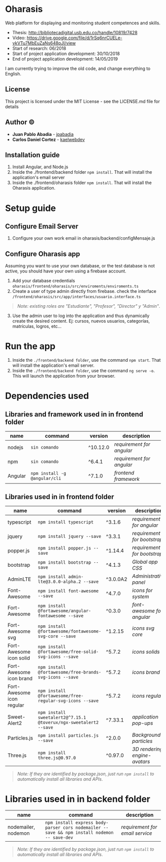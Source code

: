 # Oharasis

Web platform for displaying and monitoring student competences and skills.
* Thesis: http://bibliotecadigital.usb.edu.co/handle/10819/7428
* Video: https://drive.google.com/file/d/1rSq6nrCUELe-vkVTu7MbEuZaNs648pJI/view
* Start of research: 06/2018
* Start of project application development: 30/10/2018
* End of project application development: 14/05/2019

I am currently trying to improve the old code, and change everything to English.

## License
This project is licensed under the MIT License - see the LICENSE.md file for details

## Author :copyright:

* **Juan Pablo Abadia** - [jpabadia](https://github.com/jpabadia)
* **Carlos Daniel Cortez** - [kaelwebdev](https://github.com/kaelwebdev)

## Installation guide

1. Install Angular, and Node.js
2. Inside the ./frontend/backend folder `npm install`. That will install the application's email server
3. Inside the ./frontend/oharasis folder `npm install`. That will install the Oharasis application.


# Setup guide

## Configure Email Server
1. Configure your own work email in oharasis/backend/configMensaje.js

## Configure Oharasis app
Assuming you want to use your own database, or the test database is not active, you should have your own using a firebase account.

1. Add your database credentials `oharasis/frontend/oharasis/src/enviroments/enviroments.ts`
2. Create a user of type admin directly from firebase. check the interface `/frontend/oharasis/src/app/interfaces/usuario.interface.ts`

> *Note: existing roles are "Estudiante", "Profesor", "Director" y "Admin"*.

3. Use the admin user to log into the application and thus dynamically create the desired content. Ej: cursos, nuevos usuarios, categorías, matrículas, logros, etc...

# Run the app

1. Inside the `./frontend/backend folder`, use the command `npm start`. That will install the application's email server.
2. Inside the `./frontend/backend folder`, use the command `ng serve -o`. This will launch the application from your browser.

# Dependencies used
## Libraries and framework used in in frontend folder

name | command | version | description
--- | --- | --- | ---
nodejs | `sin comando` | ^10.12.0 | *requirement for angular*
npm | `sin comando` | ^6.4.1 | *requirement for angular*
Angular | `npm install -g @angular/cli` | ^7.1.0 | *frontend framework*


## Libraries used in in frontend folder

name | command | version | description
--- | --- | --- | ---
typescript | `npm install typescript` | ^3.1.6 | *requirement for angular*
jquery | `npm install jquery --save` | ^3.3.1 | *requirement for bootstrap*
popper.js | `npm install popper.js --save` | ^1.14.4 | *requirement for bootstrap*
bootstrap | `npm install bootstrap --save` | ^4.1.3 | *Global app CSS*
AdminLTE | `npm install admin-lte@3.0.0-alpha.2 --save` | ^3.0.0A2 | *Administrative panel*
Font-Awesome | `npm install font-awesome --save` | ^4.7.0 | *icons for system*
Fort-Awesome | `npm install @fortawesome/angular-fontawesome --save` | ^0.3.0 | *font-awesome for angular*
Fort-Awesome svg  | `npm install @fortawesome/fontawesome-svg-core --save` | ^1.2.15 | *icons svg core*
Fort-Awesome icon solid  | `npm install @fortawesome/free-solid-svg-icons --save` | ^5.7.2 | *icons solids*
Fort-Awesome icon brand  | `npm install @fortawesome/free-brands-svg-icons --save` | ^5.7.2 | *icons brand*
Fort-Awesome icon regular  | `npm install @fortawesome/free-regular-svg-icons --save` | ^5.7.2 | *icons regular*
Sweet-Alert2  | `npm install sweetalert2@^7.15.1 @toverux/ngx-sweetalert2 --save` | ^7.33.1 | *application pop-ups*
Particles.js  | `npm install particles.js --save` | ^2.0.0 | *Background particles*
Three.js  | `npm install three.js@0.97.0` | ^0.97.0 | *3D rendering engine-avatars*

> *Note: If they are identified by package.json, just run `npm install` to automatically install all libraries and APIs*.

# Libraries used in in backend folder

name | command | description
--- | --- | ---
nodemailer, nodemon | `npm install express body-parser cors nodemailer -- save && npm install nodemon -- save-dev`| *requirement for email service*

> *Note: If they are identified by package.json, just run `npm install` to automatically install all libraries and APIs*.
